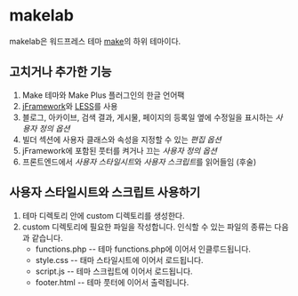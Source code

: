 makelab
=======

makelab은 워드프레스 테마 [make](//github.com/thethemefoundry/make)의 하위 테마이다.

고치거나 추가한 기능
--------------------

1. Make 테마와 Make Plus 플러그인의 한글 언어팩
2. [jFramework](//github.com/jinbonetwork/jframework)와 [LESS](//lesscss.org)를 사용 
3. 블로그, 아카이브, 검색 결과, 게시물, 페이지의 등록일 옆에 수정일을 표시하는 *사용자 정의 옵션*
4. 빌더 섹션에 사용자 클래스와 속성을 지정할 수 있는 *편집 옵션*
5. jFramework에 포함된 풋터를 켜거나 끄는 *사용자 정의 옵션*
6. 프론트엔드에서 *사용자 스타일시트*와 *사용자 스크립트*를 읽어들임 (후술)

사용자 스타일시트와 스크립트 사용하기
-------------------------------------

1. 테마 디렉토리 안에 custom 디렉토리를 생성한다.
2. custom 디렉토리에 필요한 파일을 작성합니다. 인식할 수 있는 파일의 종류는 다음과 같습니다.
    * functions.php -- 테마 functions.php에 이어서 인클루드됩니다.
    * style.css -- 태마 스타일시트에 이어서 로드됩니다.
    * script.js -- 테마 스크립트에 이어서 로드됩니다.
    * footer.html -- 테마 풋터에 이어서 출력됩니다.

